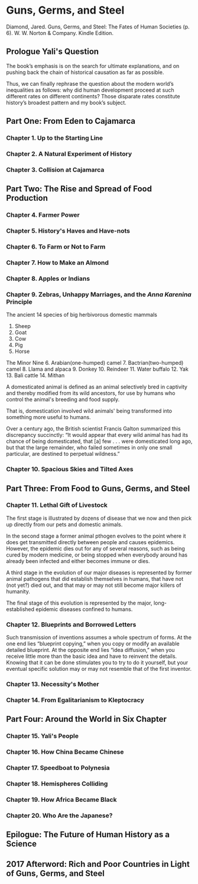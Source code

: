 # Guns, Germs, and Steel

Diamond, Jared. Guns, Germs, and Steel: The Fates of Human Societies (p. 6). W. W. Norton & Company. Kindle Edition. 

## Prologue Yali's Question
The book’s emphasis is on the search for ultimate explanations, and on pushing back the chain of historical causation as far as possible.

Thus, we can finally rephrase the question about the modern world’s inequalities as follows: why did human development proceed at such different rates on different continents? Those disparate rates constitute history’s broadest pattern and my book’s subject.

## Part One: From Eden to Cajamarca
### Chapter 1. Up to the Starting Line 
### Chapter 2. A Natural Experiment of History 
### Chapter 3. Collision at Cajamarca

## Part Two: The Rise and Spread of Food Production 
### Chapter 4. Farmer Power 
### Chapter 5. History's Haves and Have-nots 
### Chapter 6. To Farm or Not to Farm 
### Chapter 7. How to Make an Almond 
### Chapter 8. Apples or Indians 
### Chapter 9. Zebras, Unhappy Marriages, and the *Anna Karenina* Principle 
The ancient 14 species of big herbivorous domestic mammals 
1. Sheep
2. Goat
3. Cow 
4. Pig 
5. Horse

The Minor Nine 
6. Arabian(one-humped) camel 
7. Bactrian(two-humped) camel 
8. Llama and alpaca
9. Donkey 
10. Reindeer 
11. Water buffalo 
12. Yak
13. Bali cattle
14. Mithan

A domesticated animal is defined as an animal selectively bred in captivity and thereby modified from its wild ancestors, for use by humans who control the animal's breeding and food supply.

That is, domestication involved wild animals' being transformed into something more useful to humans.

Over a century ago, the British scientist Francis Galton summarized this discrepancy succinctly: “It would appear that every wild animal has had its chance of being domesticated, that [a] few . . . were domesticated long ago, but that the large remainder, who failed sometimes in only one small particular, are destined to perpetual wildness.”

### Chapter 10. Spacious Skies and Tilted Axes 

## Part Three: From Food to Guns, Germs, and Steel
### Chapter 11. Lethal Gift of Livestock 
The first stage is illustrated by dozens of disease that we now and then pick up directly from our pets and domestic animals. 

In the second stage a former animal pthogen evolves to the point where it does get transmitted directly between people and causes epidemics. However, the epidemic dies out for any of several reasons, such as being cured by modern medicine, or being stopped when everybody around has already been infected and either becomes immune or dies. 

A third stage in the evolution of our major diseases is represented by former animal pathogens that did establish themselves in humans, that have not (not yet?) died out, and that may or may not still become major killers of humanity. 

The final stage of this evolution is represented by the major, long-established epidemic diseases confined to humans.

### Chapter 12. Blueprints and Borrowed Letters 
Such transmission of inventions assumes a whole spectrum of forms. At the one end lies “blueprint copying,” when you copy or modify an available detailed blueprint. At the opposite end lies “idea diffusion,” when you receive little more than the basic idea and have to reinvent the details. Knowing that it can be done stimulates you to try to do it yourself, but your eventual specific solution may or may not resemble that of the first inventor. 

### Chapter 13. Necessity's Mother 
### Chapter 14. From Egalitarianism to Kleptocracy

## Part Four: Around the World in Six Chapter 
### Chapter 15. Yali's People 
### Chapter 16. How China Became Chinese 
### Chapter 17. Speedboat to Polynesia 
### Chapter 18. Hemispheres Colliding 
### Chapter 19. How Africa Became Black 
### Chapter 20. Who Are the Japanese? 

## Epilogue: The Future of Human History as a Science
## 2017 Afterword: Rich and Poor Countries in Light of Guns, Germs, and Steel 
